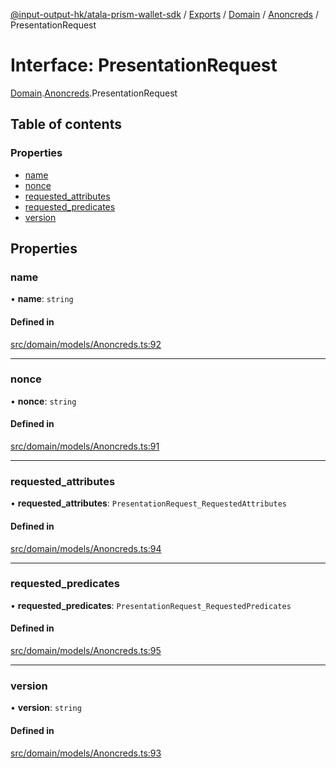 [@input-output-hk/atala-prism-wallet-sdk](../README.md) / [Exports](../modules.md) / [Domain](../modules/Domain.md) / [Anoncreds](../modules/Domain.Anoncreds.md) / PresentationRequest

# Interface: PresentationRequest

[Domain](../modules/Domain.md).[Anoncreds](../modules/Domain.Anoncreds.md).PresentationRequest

## Table of contents

### Properties

- [name](Domain.Anoncreds.PresentationRequest.md#name)
- [nonce](Domain.Anoncreds.PresentationRequest.md#nonce)
- [requested\_attributes](Domain.Anoncreds.PresentationRequest.md#requested_attributes)
- [requested\_predicates](Domain.Anoncreds.PresentationRequest.md#requested_predicates)
- [version](Domain.Anoncreds.PresentationRequest.md#version)

## Properties

### name

• **name**: `string`

#### Defined in

[src/domain/models/Anoncreds.ts:92](https://github.com/input-output-hk/atala-prism-wallet-sdk-ts/blob/3f28060/src/domain/models/Anoncreds.ts#L92)

___

### nonce

• **nonce**: `string`

#### Defined in

[src/domain/models/Anoncreds.ts:91](https://github.com/input-output-hk/atala-prism-wallet-sdk-ts/blob/3f28060/src/domain/models/Anoncreds.ts#L91)

___

### requested\_attributes

• **requested\_attributes**: `PresentationRequest_RequestedAttributes`

#### Defined in

[src/domain/models/Anoncreds.ts:94](https://github.com/input-output-hk/atala-prism-wallet-sdk-ts/blob/3f28060/src/domain/models/Anoncreds.ts#L94)

___

### requested\_predicates

• **requested\_predicates**: `PresentationRequest_RequestedPredicates`

#### Defined in

[src/domain/models/Anoncreds.ts:95](https://github.com/input-output-hk/atala-prism-wallet-sdk-ts/blob/3f28060/src/domain/models/Anoncreds.ts#L95)

___

### version

• **version**: `string`

#### Defined in

[src/domain/models/Anoncreds.ts:93](https://github.com/input-output-hk/atala-prism-wallet-sdk-ts/blob/3f28060/src/domain/models/Anoncreds.ts#L93)
